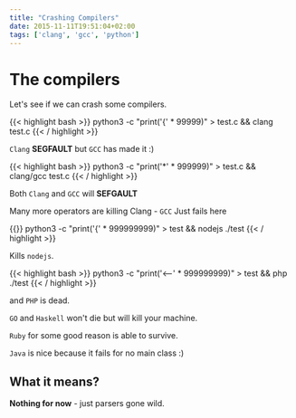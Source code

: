 ```yaml
---
title: "Crashing Compilers"
date: 2015-11-11T19:51:04+02:00
tags: ['clang', 'gcc', 'python']
---
```


# The compilers

Let's see if we can crash some compilers. 

{{< highlight bash >}}
python3 -c "print('{' * 99999)" > test.c && clang test.c
{{< / highlight >}}

`Clang` **SEGFAULT** but `GCC` has made it :)

{{< highlight bash >}}
python3 -c "print('*' * 999999)" > test.c && clang/gcc test.c
{{< / highlight >}}

Both `Clang` and `GCC` will **SEFGAULT**

Many more operators are killing Clang - `GCC` Just fails here

{{<highlight bash >}}
python3 -c "print('{' * 999999999)" > test && nodejs ./test
{{< / highlight >}}

Kills `nodejs`. 

{{< highlight bash >}}
python3 -c "print('<--' * 999999999)" > test && php ./test
{{< / highlight >}}

and `PHP` is dead. 

`GO` and `Haskell` won't die but will kill your machine. 

`Ruby` for some good reason is able to survive. 

`Java` is nice because it fails for no main class :)

## What it means?

**Nothing for now** - just parsers gone wild.

